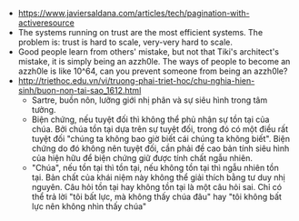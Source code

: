 - https://www.javiersaldana.com/articles/tech/pagination-with-activeresource
- The systems running on trust are the most efficient systems. The problem is: trust is hard to scale, very-very hard to scale.
- Good people learn from others' mistake, but not that Tiki's architect's mistake, it is simply being an azzh0le. The ways of people to become an azzh0le is like 10^64, can you prevent someone from being an azzh0le?
- http://triethoc.edu.vn/vi/truong-phai-triet-hoc/chu-nghia-hien-sinh/buon-non-tai-sao_1612.html
	- Sartre, buồn nôn, lưỡng giới nhị phân và sự siêu hình trong tâm tưởng.
	- Biện chứng, nếu tuyệt đối thì không thể phủ nhận sự tồn tại của chúa. Bởi chúa tồn tại dựa trên sự tuyệt đối, trong đó có một điều rất tuyệt đối "chúng ta không bao giờ biết cái chúng ta không biết". Biện chứng do đó không nên tuyệt đối, cần phải đề cao bản tính siêu hình của hiện hữu để biện chứng giữ được tính chất ngẫu nhiên.
	- "Chúa", nếu tồn tại thì tồn tại, nếu không tồn tại thì ngẫu nhiên tồn tại. Bản chất của khái niệm này không thể giải thích bằng tư duy nhị nguyên. Câu hỏi tồn tại hay không tồn tại là một câu hỏi sai. Chỉ có thể trả lời "tôi bất lực, mà không thấy chúa đâu" hay "tôi không bất lực nên không nhìn thấy chúa"